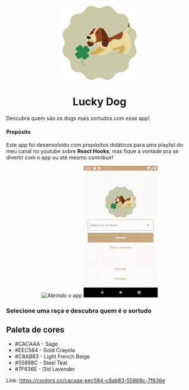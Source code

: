 <p align="center">
  <img width="200px" src="./assets/logo.png">
  <h1 align="center">Lucky Dog</h1>
</p>

Descubra quem são os dogs mais sortudos com esse app!

#### Propósito

Este app foi desenvolvido com propósitos didáticos para uma playlist do meu canal no youtube sobre **React Hooks**, mas fique a vontade pra se divertir com o app ou até mesmo contribuir!

<p align="center">
  <img width="200px" src="./assets/opening-app.gif" alt="Abrindo o app" />
  <img width="200px" src="./assets/riffling-by-breed.gif" alt="Sorteando por raça">
</p>

### Selecione uma raça e descubra quem é o sortudo


## Paleta de cores

* #CACAAA - Sage
* #EEC584 - Gold Crayola
* #C8AB83 - Light French Beige
* #55868C - Steel Teal
* #7F636E - Old Lavender

Link: https://coolors.co/cacaaa-eec584-c8ab83-55868c-7f636e
